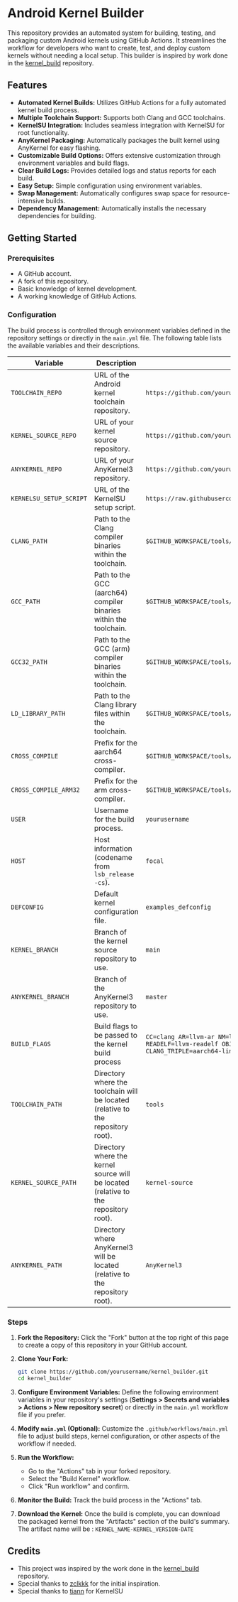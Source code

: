 # Android Kernel Builder

This repository provides an automated system for building, testing, and packaging custom Android kernels using GitHub Actions. It streamlines the workflow for developers who want to create, test, and deploy custom kernels without needing a local setup. This builder is inspired by work done in the [kernel_build](https://github.com/zclkkk/kernel_build) repository.

## Features

- **Automated Kernel Builds:** Utilizes GitHub Actions for a fully automated kernel build process.
- **Multiple Toolchain Support:** Supports both Clang and GCC toolchains.
- **KernelSU Integration:** Includes seamless integration with KernelSU for root functionality.
- **AnyKernel Packaging:** Automatically packages the built kernel using AnyKernel for easy flashing.
- **Customizable Build Options:** Offers extensive customization through environment variables and build flags.
- **Clear Build Logs:** Provides detailed logs and status reports for each build.
- **Easy Setup:** Simple configuration using environment variables.
- **Swap Management:** Automatically configures swap space for resource-intensive builds.
- **Dependency Management:** Automatically installs the necessary dependencies for building.

## Getting Started

### Prerequisites

- A GitHub account.
- A fork of this repository.
- Basic knowledge of kernel development.
- A working knowledge of GitHub Actions.

### Configuration

The build process is controlled through environment variables defined in the repository settings or directly in the `main.yml` file. The following table lists the available variables and their descriptions.

| Variable                | Description                                                                                                                                   | Example                                                                                                        |
| ----------------------- | --------------------------------------------------------------------------------------------------------------------------------------------- | -------------------------------------------------------------------------------------------------------------- |
| `TOOLCHAIN_REPO`        | URL of the Android kernel toolchain repository.                                                                                               | `https://github.com/yourusername/yourtoolchainrepo.git`                                                      |
| `KERNEL_SOURCE_REPO`    | URL of your kernel source repository.                                                                                                        | `https://github.com/yourusername/yourkernelrepo.git`                                                          |
| `ANYKERNEL_REPO`        | URL of your AnyKernel3 repository.                                                                                                           | `https://github.com/yourusername/youranykernelrepo.git`                                                        |
| `KERNELSU_SETUP_SCRIPT` | URL of the KernelSU setup script.                                                                                                             | `https://raw.githubusercontent.com/tiann/KernelSU/main/kernel/setup.sh`                                      |
| `CLANG_PATH`            | Path to the Clang compiler binaries within the toolchain.                                                                                     | `$GITHUB_WORKSPACE/tools/path/to/clang/bin`                                                |
| `GCC_PATH`              | Path to the GCC (aarch64) compiler binaries within the toolchain.                                                                             | `$GITHUB_WORKSPACE/tools/path/to/gcc64/bin`                                   |
| `GCC32_PATH`            | Path to the GCC (arm) compiler binaries within the toolchain.                                                                                 | `$GITHUB_WORKSPACE/tools/path/to/gcc32/bin`                                       |
| `LD_LIBRARY_PATH`       | Path to the Clang library files within the toolchain.                                                                                         | `$GITHUB_WORKSPACE/tools/path/to/ld-library/lib64`                                               |
| `CROSS_COMPILE`         | Prefix for the aarch64 cross-compiler.                                                                                                       | `$GITHUB_WORKSPACE/tools/path/to/gcc64/bin/aarch64-linux-android-`          |
| `CROSS_COMPILE_ARM32`   | Prefix for the arm cross-compiler.                                                                                                           | `$GITHUB_WORKSPACE/tools/path/to/gcc32/bin/arm-linux-androideabi-`            |
| `USER`                  | Username for the build process.                                                                                                               | `yourusername`                                                                                                |
| `HOST`                  | Host information (codename from `lsb_release -cs`).                                                          | `focal`                                                                                                        |
| `DEFCONFIG`             | Default kernel configuration file.                                                                                                            | `examples_defconfig`                                                                                           |
| `KERNEL_BRANCH`         | Branch of the kernel source repository to use.                                                                                               | `main`                                                                                                         |
| `ANYKERNEL_BRANCH`      | Branch of the AnyKernel3 repository to use.                                                                                                   | `master`                                                                                                       |
| `BUILD_FLAGS`           | Build flags to be passed to the kernel build process                                                                                           | `CC=clang AR=llvm-ar NM=llvm-nm AS=llvm-as STRIP=llvm-strip READELF=llvm-readelf OBJDUMP=llvm-objdump OBJCOPY=llvm-objcopy CLANG_TRIPLE=aarch64-linux-gnu-` |
| `TOOLCHAIN_PATH`        | Directory where the toolchain will be located (relative to the repository root).                                                             | `tools`                                                                                                        |
| `KERNEL_SOURCE_PATH`    | Directory where the kernel source will be located (relative to the repository root).                                                         | `kernel-source`                                                                                                |
| `ANYKERNEL_PATH`        | Directory where AnyKernel3 will be located (relative to the repository root).                                                                  | `AnyKernel3`                                                                                                   |

### Steps

1. **Fork the Repository:** Click the "Fork" button at the top right of this page to create a copy of this repository in your GitHub account.
2. **Clone Your Fork:**

    ```bash
    git clone https://github.com/yourusername/kernel_builder.git
    cd kernel_builder
    ```

3. **Configure Environment Variables:** Define the following environment variables in your repository's settings (**Settings > Secrets and variables > Actions > New repository secret**) or directly in the `main.yml` workflow file if you prefer.

4. **Modify `main.yml` (Optional):** Customize the `.github/workflows/main.yml` file to adjust build steps, kernel configuration, or other aspects of the workflow if needed.

5. **Run the Workflow:**
    - Go to the "Actions" tab in your forked repository.
    - Select the "Build Kernel" workflow.
    - Click "Run workflow" and confirm.

6. **Monitor the Build:** Track the build process in the "Actions" tab.

7. **Download the Kernel:** Once the build is complete, you can download the packaged kernel from the "Artifacts" section of the build's summary. The artifact name will be : `KERNEL_NAME-KERNEL_VERSION-DATE`

## Credits

- This project was inspired by the work done in the [kernel_build](https://github.com/zclkkk/kernel_build) repository.
- Special thanks to [zclkkk](https://github.com/zclkkk) for the initial inspiration.
- Special thanks to [tiann](https://github.com/tiann) for KernelSU
